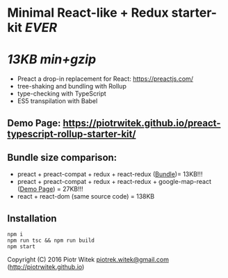 # Minimal React-like + Redux starter-kit _EVER_
# _13KB min+gzip_
- Preact a drop-in replacement for React: https://preactjs.com/
- tree-shaking and bundling with Rollup
- type-checking with TypeScript
- ES5 transpilation with Babel

## Demo Page: https://piotrwitek.github.io/preact-typescript-rollup-starter-kit/

## Bundle size comparison:
- preact + preact-compat + redux + react-redux ([Bundle](https://github.com/piotrwitek/preact-typescript-rollup-starter-kit/blob/master/bundle.js.gz))= 13KB!!!
- preact + preact-compat + redux + react-redux + google-map-react ([Demo Page](https://piotrwitek.github.io/preact-typescript-rollup-starter-kit/)) = 27KB!!!
- react + react-dom (same source code) = 138KB

## Installation
```
npm i
npm run tsc && npm run build
npm start
```

Copyright (C) 2016 Piotr Witek <piotrek.witek@gmail.com> (http://piotrwitek.github.io)
